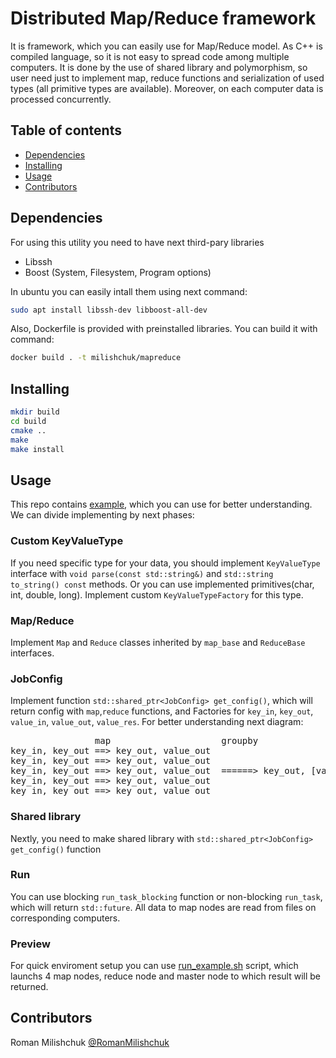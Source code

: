 # Distributed Map/Reduce framework
It is framework, which you can easily use for Map/Reduce model. As C++ is compiled language, so it is not easy to spread code 
among multiple computers. It is done by the use of shared library and polymorphism, so user need just to implement map, reduce 
functions and serialization of used types (all primitive types are available). Moreover, on each computer data is processed
concurrently.


## Table of contents
 - [Dependencies](#requirements)
 - [Installing](#installing)
 - [Usage](#usage)
 - [Contributors](#contributors)

## Dependencies

For using this utility you need to have next third-pary libraries
- Libssh
- Boost (System, Filesystem, Program options)

In ubuntu you can easily intall them using next command:
```sh
sudo apt install libssh-dev libboost-all-dev
```

Also, Dockerfile is provided with preinstalled libraries. You can build it with command:
```sh
docker build . -t milishchuk/mapreduce
```


## Installing
```sh
mkdir build
cd build
cmake ..
make
make install
```
## Usage
This repo contains [example](https://github.com/RomanMilishchuk/distributed_map_reduce/tree/master/example), which you can use
for better understanding. We can divide implementing by next phases:

### Custom KeyValueType
If you need specific type for your data, you should implement `KeyValueType` interface with `void parse(const std::string&)`
and `std::string to_string() const` methods. Or you can use implemented primitives(char, int, double, long). Implement
custom `KeyValueTypeFactory` for this type.

### Map/Reduce
Implement `Map` and `Reduce` classes inherited by `map_base` and `ReduceBase` interfaces.

### JobConfig
Implement function `std::shared_ptr<JobConfig> get_config()`, which will return config with `map`,`reduce` functions, and
Factories for `key_in`, `key_out`, `value_in`, `value_out`, `value_res`. For better understanding next diagram:
<pre>
                map                     groupby                      reduce
key_in, key_out ==> key_out, value_out  
key_in, key_out ==> key_out, value_out  
key_in, key_out ==> key_out, value_out  ======> key_out, [value_out] =====> key_out, value_res
key_in, key_out ==> key_out, value_out 
key_in, key_out ==> key_out, value_out  
</pre>

### Shared library
Nextly, you need to make shared library with `std::shared_ptr<JobConfig> get_config()` function

### Run
You can use blocking `run_task_blocking` function or non-blocking `run_task`, which will return `std::future`. All data
to map nodes are read from files on corresponding computers.

### Preview
For quick enviroment setup you can use [run_example.sh](https://github.com/RomanMilishchuk/distributed_map_reduce/blob/master/run_example.sh)
script, which launchs 4 map nodes, reduce node and master node to which result will be returned.

## Contributors

Roman Milishchuk [@RomanMilishchuk](https://github.com/RomanMilishchuk)
